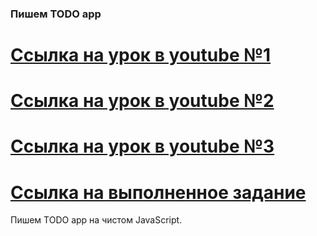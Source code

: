 ###  Пишем  TODO app ###
[Ссылка на урок в youtube №1](https://www.youtube.com/watch?v=_9hYl7_cplA&t=430s)
===============================================================================
[Ссылка на урок в youtube №2](https://www.youtube.com/watch?v=ApTTIm4ht3E)
===============================================================================
[Ссылка на урок в youtube №3](https://www.youtube.com/watch?v=SAzMzSNLRoE)
===============================================================================
[Ссылка на выполненное задание](https://evgenprushk.github.io/todoApp/)
===============================================================================
Пишем TODO app на чистом JavaScript. 
